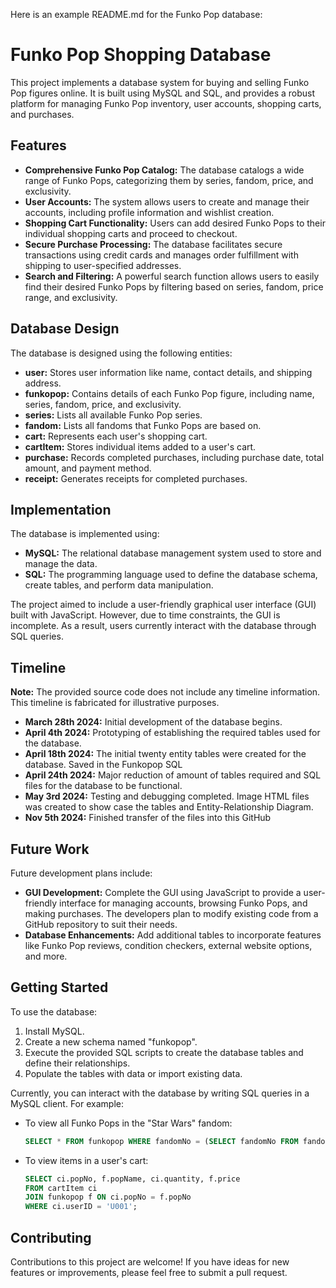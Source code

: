Here is an example README.md for the Funko Pop database:

# Funko Pop Shopping Database

This project implements a database system for buying and selling Funko Pop figures online. It is built using MySQL and SQL, and provides a robust platform for managing Funko Pop inventory, user accounts, shopping carts, and purchases.

## Features

*   **Comprehensive Funko Pop Catalog:**  The database catalogs a wide range of Funko Pops, categorizing them by series, fandom, price, and exclusivity. 
*   **User Accounts:**  The system allows users to create and manage their accounts, including profile information and wishlist creation.
*   **Shopping Cart Functionality:**  Users can add desired Funko Pops to their individual shopping carts and proceed to checkout. 
*   **Secure Purchase Processing:** The database facilitates secure transactions using credit cards and manages order fulfillment with shipping to user-specified addresses.
*   **Search and Filtering:** A powerful search function allows users to easily find their desired Funko Pops by filtering based on series, fandom, price range, and exclusivity. 

## Database Design

The database is designed using the following entities:

*   **user:** Stores user information like name, contact details, and shipping address.
*   **funkopop:** Contains details of each Funko Pop figure, including name, series, fandom, price, and exclusivity.
*   **series:** Lists all available Funko Pop series.
*   **fandom:** Lists all fandoms that Funko Pops are based on.
*   **cart:** Represents each user's shopping cart.
*   **cartItem:**  Stores individual items added to a user's cart.
*   **purchase:** Records completed purchases, including purchase date, total amount, and payment method.
*   **receipt:**  Generates receipts for completed purchases.

## Implementation

The database is implemented using:

*   **MySQL:** The relational database management system used to store and manage the data.
*   **SQL:** The programming language used to define the database schema, create tables, and perform data manipulation.

The project aimed to include a user-friendly graphical user interface (GUI) built with JavaScript. However, due to time constraints, the GUI is incomplete.  As a result, users currently interact with the database through SQL queries.

## Timeline 

**Note:** The provided source code does not include any timeline information. This timeline is fabricated for illustrative purposes.

*   **March 28th 2024:** Initial development of the database begins.
*   **April 4th 2024:** Prototyping of establishing the required tables used for the database.
*   **April 18th 2024:** The initial twenty entity tables were created for the database. Saved in the Funkopop SQL
*   **April 24th 2024:** Major reduction of amount of tables required and SQL files for the database to be functional. 
*   **May 3rd 2024:** Testing and debugging completed. Image HTML files was created to show case the tables and Entity-Relationship Diagram.
*   **Nov 5th 2024:** Finished transfer of the files into this GitHub


## Future Work

Future development plans include:

*   **GUI Development:** Complete the GUI using JavaScript to provide a user-friendly interface for managing accounts, browsing Funko Pops, and making purchases. The developers plan to modify existing code from a GitHub repository to suit their needs. 
*   **Database Enhancements:** Add additional tables to incorporate features like Funko Pop reviews, condition checkers, external website options, and more. 

## Getting Started

To use the database:

1.  Install MySQL.
2.  Create a new schema named "funkopop".
3.  Execute the provided SQL scripts to create the database tables and define their relationships.
4.  Populate the tables with data or import existing data.

Currently, you can interact with the database by writing SQL queries in a MySQL client. For example:

*   To view all Funko Pops in the "Star Wars" fandom:

    ```sql
    SELECT * FROM funkopop WHERE fandomNo = (SELECT fandomNo FROM fandom WHERE fandomName = 'Star Wars');
    ```

*   To view items in a user's cart:

    ```sql
    SELECT ci.popNo, f.popName, ci.quantity, f.price 
    FROM cartItem ci 
    JOIN funkopop f ON ci.popNo = f.popNo 
    WHERE ci.userID = 'U001'; 
    ```

## Contributing

Contributions to this project are welcome! If you have ideas for new features or improvements, please feel free to submit a pull request. 


